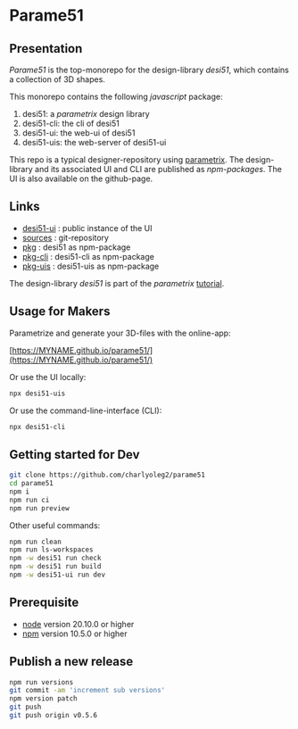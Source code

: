Parame51
========


Presentation
------------

*Parame51* is the top-monorepo for the design-library *desi51*, which contains a collection of 3D shapes.

This monorepo contains the following *javascript* package:

1. desi51: a *parametrix* design library
2. desi51-cli: the cli of desi51
3. desi51-ui: the web-ui of desi51
4. desi51-uis: the web-server of desi51-ui

This repo is a typical designer-repository using [parametrix](https://charlyoleg2.github.io/parametrix/).
The design-library and its associated UI and CLI are published as *npm-packages*.
The UI is also available on the github-page.


Links
-----

- [desi51-ui](https://MYNAME.github.io/parame51/) : public instance of the UI
- [sources](https://github.com/MYNAME/parame51) : git-repository
- [pkg](https://www.npmjs.com/package/desi51) : desi51 as npm-package
- [pkg-cli](https://www.npmjs.com/package/desi51-cli) : desi51-cli as npm-package
- [pkg-uis](https://www.npmjs.com/package/desi51-uis) : desi51-uis as npm-package

The design-library *desi51* is part of the *parametrix* [tutorial](https://charlyoleg2.github.io/parametrix/docs/geom_tutorial).


Usage for Makers
----------------

Parametrize and generate your 3D-files with the online-app:

[https://MYNAME.github.io/parame51/](https://MYNAME.github.io/parame51/)

Or use the UI locally:

```bash
npx desi51-uis
```

Or use the command-line-interface (CLI):

```bash
npx desi51-cli
```

Getting started for Dev
-----------------------

```bash
git clone https://github.com/charlyoleg2/parame51
cd parame51
npm i
npm run ci
npm run preview
```

Other useful commands:
```bash
npm run clean
npm run ls-workspaces
npm -w desi51 run check
npm -w desi51 run build
npm -w desi51-ui run dev
```

Prerequisite
------------

- [node](https://nodejs.org) version 20.10.0 or higher
- [npm](https://docs.npmjs.com/cli/v7/commands/npm) version 10.5.0 or higher


Publish a new release
---------------------

```bash
npm run versions
git commit -am 'increment sub versions'
npm version patch
git push
git push origin v0.5.6
```
